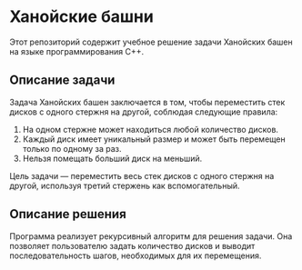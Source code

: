 # Ханойские башни

Этот репозиторий содержит учебное решение задачи Ханойских башен на языке программирования C++. 

## Описание задачи

Задача Ханойских башен заключается в том, чтобы переместить стек дисков с одного стержня на другой, соблюдая следующие правила:

1. На одном стержне может находиться любой количество дисков.
2. Каждый диск имеет уникальный размер и может быть перемещен только по одному за раз.
3. Нельзя помещать больший диск на меньший.

Цель задачи — переместить весь стек дисков с одного стержня на другой, используя третий стержень как вспомогательный.

## Описание решения

Программа реализует рекурсивный алгоритм для решения задачи. Она позволяет пользователю задать количество дисков и выводит последовательность шагов, необходимых для их перемещения. 
